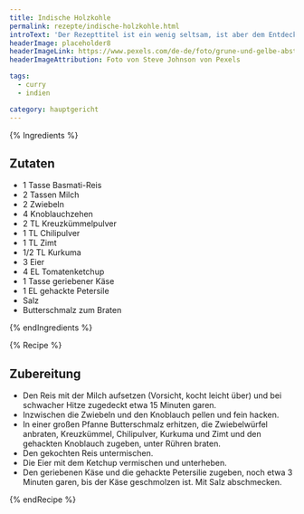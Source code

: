 ```yaml
---
title: Indische Holzkohle
permalink: rezepte/indische-holzkohle.html
introText: 'Der Rezepttitel ist ein wenig seltsam, ist aber dem Entdeckungszusammenhang geschuldet: Jürgen v.d. Lippe hatte dieses Gericht in der Anfangszeit von Bioleks Alfredissimo gekocht. Als es ihm fast anbrannte, nannte er es "indische Holzkohle". Für mich und meine Frau bedeutete es die Entdeckung des Kreuizkümmels und der Weg in die indische und indonesische Küche.'
headerImage: placeholder8
headerImageLink: https://www.pexels.com/de-de/foto/grune-und-gelbe-abstrakte-malerei-4943165/
headerImageAttribution: Foto von Steve Johnson von Pexels

tags:
  - curry
  - indien

category: hauptgericht
---
```


{% Ingredients %}

## Zutaten

- 1 Tasse Basmati-Reis
- 2 Tassen Milch
- 2 Zwiebeln
- 4 Knoblauchzehen
- 2 TL Kreuzkümmelpulver
- 1 TL Chilipulver
- 1 TL Zimt
- 1/2 TL Kurkuma
- 3 Eier
- 4 EL Tomatenketchup
- 1 Tasse geriebener Käse
- 1 EL gehackte Petersile
- Salz
- Butterschmalz zum Braten

{% endIngredients %}

{% Recipe %}

## Zubereitung

- Den Reis mit der Milch aufsetzen (Vorsicht, kocht leicht über) und bei schwacher Hitze zugedeckt etwa 15 Minuten garen.
- Inzwischen die Zwiebeln und den Knoblauch pellen und fein hacken.
- In einer großen Pfanne Butterschmalz erhitzen, die Zwiebelwürfel anbraten, Kreuzkümmel, Chilipulver, Kurkuma und Zimt und den gehackten Knoblauch zugeben, unter Rühren braten.
- Den gekochten Reis untermischen.
- Die Eier mit dem Ketchup vermischen und unterheben.
- Den geriebenen Käse und die gehackte Petersilie zugeben, noch etwa 3 Minuten garen, bis der Käse geschmolzen ist. Mit Salz abschmecken.

{% endRecipe %}
